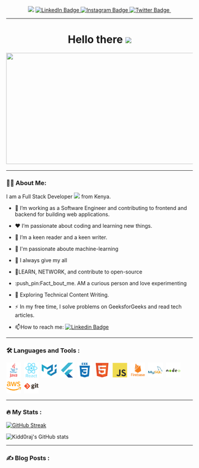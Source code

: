 <div id = "header" align = "center">
    <img src = https://media.giphy.com/media/3iyKHMIKg5VWG6qHUm/giphy.gif width = "100"/>
  <!-- </div>
  <div id = "badges" align = "centre"> -->
  <a href="https://linkedin.com/in/ishaq-rajab-85250a234">
    <img src="https://img.shields.io/badge/LinkedIn-blue?style=for-the-badge&logo=linkedin&logoColor=white" alt="LinkedIn Badge"/>
  </a>
  <a href="https://instagram.com/Rajab Mattryn">
    <img src="https://img.shields.io/badge/Instagram-black?style=for-the-badge&logo=instagram&logoColor=white" alt="Instagram Badge"/>
  </a>
  <a href="https://twitter.com/kiddo_rajy">
    <img src="https://img.shields.io/badge/Twitter-blue?style=for-the-badge&logo=twitter&logoColor=white" alt="Twitter Badge"/>
  </a>
  <!-- </div>
  <div id = "badges" align = "centre"> -->
  <img src="https://komarev.com/ghpvc/?username=your-Kidd0raj&style=flat-square&color=blue" alt=""/>
  <hr>
  <h1 align = "centre">
  Hello there
  <img src="https://media.giphy.com/media/hvRJCLFzcasrR4ia7z/giphy.gif" width="30px"/>
  </h1>
</div>
<div align = "center">
<img src = "https://media.giphy.com/media/EeZ6mLsRRik8cgnh3D/giphy.gif" width = "600" height = "300" />
</div>
<hr>

### :man_technologist: About Me:

I am a Full Stack Developer <img src="https://media.giphy.com/media/WUlplcMpOCEmTGBtBW/giphy.gif" width="30"> from Kenya.

- :telescope: I’m working as a Software Engineer and contributing to frontend and backend for building web applications.
- :heart: I’m passionate about coding and learning new things.
- :book: I’m a keen reader and a keen writer.
- :robot: I'm passionate aboute machine-learning
- :100: I always give my all
- :goal_net:LEARN, NETWORK, and contribute to open-source
- :push_pin:Fact_bout_me. AM a curious person and love experimenting

- :seedling: Exploring Technical Content Writing.

- :zap: In my free time, I solve problems on GeeksforGeeks and read tech articles.

- :mailbox:How to reach me: [![Linkedin Badge](https://img.shields.io/badge/-rajab-blue?style=flat&logo=Linkedin&logoColor=white)](https://linkedin.com/in/ishaq-rajab-85250a234)

<hr>

### :hammer_and_wrench: Languages and Tools :

<div>
  <img src="https://github.com/devicons/devicon/blob/master/icons/java/java-original-wordmark.svg" title="Java" alt="Java" width="40" height="40"/>&nbsp;
  <img src="https://github.com/devicons/devicon/blob/master/icons/react/react-original-wordmark.svg" title="React" alt="React" width="40" height="40"/>&nbsp;
<!--   <img src="https://github.com/devicons/devicon/blob/master/icons/spring/spring-original-wordmark.svg" title="Spring" alt="Spring" width="40" height="40"/>&nbsp;-->
  <img src="https://github.com/devicons/devicon/blob/master/icons/materialui/materialui-original.svg" title="Material UI" alt="Material UI" width="40" height="40"/>&nbsp;
  <img src="https://github.com/devicons/devicon/blob/master/icons/flutter/flutter-original.svg" title="Flutter" alt="Flutter" width="40" height="40"/>&nbsp;
<!--   <img src="https://github.com/devicons/devicon/blob/master/icons/redux/redux-original.svg" title="Redux" alt="Redux " width="40" height="40"/>&nbsp;
 -->  <img src="https://github.com/devicons/devicon/blob/master/icons/css3/css3-plain-wordmark.svg"  title="CSS3" alt="CSS" width="40" height="40"/>&nbsp;
  <img src="https://github.com/devicons/devicon/blob/master/icons/html5/html5-original.svg" title="HTML5" alt="HTML" width="40" height="40"/>&nbsp;
  <img src="https://github.com/devicons/devicon/blob/master/icons/javascript/javascript-original.svg" title="JavaScript" alt="JavaScript" width="40" height="40"/>&nbsp;
  <img src="https://github.com/devicons/devicon/blob/master/icons/firebase/firebase-plain-wordmark.svg" title="Firebase" alt="Firebase" width="40" height="40"/>&nbsp;
<!--   <img src="https://github.com/devicons/devicon/blob/master/icons/gatsby/gatsby-original.svg" title="Gatsby"  alt="Gatsby" width="40" height="40"/>&nbsp;
 -->  <img src="https://github.com/devicons/devicon/blob/master/icons/mysql/mysql-original-wordmark.svg" title="MySQL"  alt="MySQL" width="40" height="40"/>&nbsp;
  <img src="https://github.com/devicons/devicon/blob/master/icons/nodejs/nodejs-original-wordmark.svg" title="NodeJS" alt="NodeJS" width="40" height="40"/>&nbsp;
  <img src="https://github.com/devicons/devicon/blob/master/icons/amazonwebservices/amazonwebservices-plain-wordmark.svg" title="AWS" alt="AWS" width="40" height="40"/>&nbsp;
  <img src="https://github.com/devicons/devicon/blob/master/icons/git/git-original-wordmark.svg" title="Git" **alt="Git" width="40" height="40"/>
</div>
<hr>

### :fire: My Stats :

<!-- [![GitHub Streak](http://github-readme-streak-stats.herokuapp.com?user=Kidd0raj&theme=dark&background=000000)](https://git.io/streak-stats)
 -->

[![GitHub Streak](http://github-readme-streak-stats.herokuapp.com?user=Kidd0raj&theme=merko&date_format=M%20j%5B%2C%20Y%5D)](https://git.io/streak-stats)

<!-- [![Top Langs](https://github-readme-stats.vercel.app/api/top-langs/?username=Kidd0raj)](https://github.com/anuraghazra/github-readme-stats)
 -->

![Kidd0raj's GitHub stats](https://github-readme-stats.vercel.app/api?username=Kidd0raj&show_icons=true&theme=merko)

<hr>

### :writing_hand: Blog Posts :

<!-- BLOG-POST-LIST:START -->
<!-- BLOG-POST-LIST:END -->
